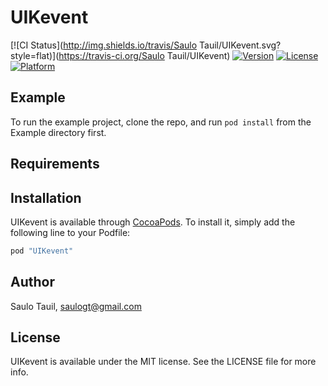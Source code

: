 # UIKevent

[![CI Status](http://img.shields.io/travis/Saulo Tauil/UIKevent.svg?style=flat)](https://travis-ci.org/Saulo Tauil/UIKevent)
[![Version](https://img.shields.io/cocoapods/v/UIKevent.svg?style=flat)](http://cocoapods.org/pods/UIKevent)
[![License](https://img.shields.io/cocoapods/l/UIKevent.svg?style=flat)](http://cocoapods.org/pods/UIKevent)
[![Platform](https://img.shields.io/cocoapods/p/UIKevent.svg?style=flat)](http://cocoapods.org/pods/UIKevent)

## Example

To run the example project, clone the repo, and run `pod install` from the Example directory first.

## Requirements

## Installation

UIKevent is available through [CocoaPods](http://cocoapods.org). To install
it, simply add the following line to your Podfile:

```ruby
pod "UIKevent"
```

## Author

Saulo Tauil, saulogt@gmail.com

## License

UIKevent is available under the MIT license. See the LICENSE file for more info.
